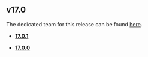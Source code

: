 ## v17.0
The dedicated team for this release can be found [here](.Team).
* **[17.0.1](17.0.1)**

* **[17.0.0](17.0.0)**
